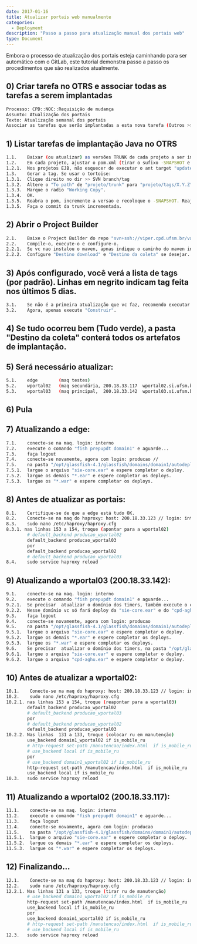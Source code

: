 ```yaml
---
date: 2017-01-16
title: Atualizar portais web manualmente
categories:
  - Deployment
description: "Passo a passo para atualização manual dos portais web"
type: Document
---
```

Embora o processo de atualização dos portais esteja caminhando para ser automático com o GitLab, este tutorial demonstra passo a passo os procedimentos que são realizados atualmente.


## 0) Criar tarefa no OTRS e associar todas as tarefas a serem implantadas

~~~ bash
Processo: CPD::NOC::Requisição de mudança
Assunto: Atualização dos portais
Texto: Atualização semanal dos portais
Associar as tarefas que serão implantadas a esta nova tarefa (Outros >> Associar)
~~~

## 1) Listar tarefas de implantação Java no OTRS

~~~ bash
1.1.    Baixar (ou atualizar) as versões TRUNK de cada projeto a ser implantado.
1.2.    Em cada projeto, ajustar o pom.xml (tirar o sufixo -SNAPSHOT e ajustar as versões das dependências para as tags mais atuais)
1.2.1.  Nos projetos EJB, não esquecer de executar o ant target "updateChildModules".
1.3.    Gerar a tag. Se usar o tortoise:
1.3.1.  Clique direito no dir >> SVN branch/tag
1.3.2.  Altere o "To path" de "projeto/trunk" para "projeto/tags/X.Y.Z"
1.3.3.  Marque o radio "Working Copy".
1.3.4.  OK.
1.3.5.  Reabra o pom, incremente a versao e recoloque o -SNAPSHOT. Reajuste as versões das dependências para as SNAPSHOT mais atuais.
1.3.5.  Faça o commit da trunk incrementada.
~~~

## 2) Abrir o Project Builder

~~~ bash
2.1.    Baixe o Project Builder do repo "svn+ssh://viper.cpd.ufsm.br/var/svn/fontes", projeto "project-builder/trunk"
2.2.    Compile-o, execute-o e configure-o.
2.2.1.  Se vc nao instalou o maven, apnas indique o caminho do maven incorporado no netbeans: "C:\Program Files\NetBeans 8.2\java\maven"
2.2.2.  Configure "Destino download" e "Destino da coleta" se desejar. Sugiro apontar para pastas em disco SSD.
~~~

## 3) Após configurado, você verá a lista de tags (por padrão). Linhas em negrito indicam tag feita nos últimos 5 dias.

~~~ bash
3.1.    Se não é a primeira atualização que vc faz, recomendo executar um "Limpar" e conferir as pastas "Destino download" e "Destino da coleta".
3.2.    Agora, apenas execute "Construir".
~~~

## 4) Se tudo ocorreu bem (Tudo verde), a pasta "Destino da coleta" conterá todos os artefatos de implantação.

## 5) Será necessário atualizar:

~~~ bash
5.1.    edge        (maq testes)
5.2.    wportal02   (maq secundária, 200.18.33.117  wportal02.si.ufsm.br)
5.3.    wportal03   (maq principal,  200.18.33.142  wportal03.si.ufsm.br)
~~~

## 6) Pula

## 7) Atualizando a edge:

~~~ bash
7.1.    conecte-se na maq. login: interno
7.2.    execute o comando "fish prepupdt domain1" e aguarde...
7.3.    faça logout
7.4.    conecte-se novamente, agora com login: producao // 
7.5.    na pasta "/opt/glassfish-4.1/glassfish/domains/domain1/autodeploy":
7.5.1.  largue o arquivo "sie-core.ear" e espere completar o deploy.
7.5.2.  largue os demais "*.ear" e espere completar os deploys.
7.5.3.  largue os "*.war" e espere completar os deploys.
~~~

## 8) Antes de atualizar as portais:

~~~ bash
8.1.    Certifique-se de que a edge está tudo OK.
8.2.    Conecte-se na maq do haproxy: host: 200.18.33.123 // login: interno
8.3.    sudo nano /etc/haproxy/haproxy.cfg
8.3.1. nas linhas 153 a 154, troque (apontar para a wportal02)
		# default_backend producao_wportal02
		default_backend producao_wportal03
		por
		default_backend producao_wportal02
		# default_backend producao_wportal03
8.4.    sudo service haproxy reload
~~~

## 9) Atualizando a wportal03 (200.18.33.142):

~~~ bash
9.1.    conecte-se na maq. login: interno
9.2.    execute o comando "fish prepupdt domain1" e aguarde...
9.2.1.  Se precisar  atualizar o domínio dos timers, também execute o comando "fish prepupdt domain2" e aguarde...
9.2.2.  Nesse domínio vc só fará deploy da "sie-core.ear" e do "cpd-aghu.ear"
9.3.    faça logout
9.4.    conecte-se novamente, agora com login: producao 
9.5.    na pasta "/opt/glassfish-4.1/glassfish/domains/domain1/autodeploy":
9.5.1.  largue o arquivo "sie-core.ear" e espere completar o deploy.
9.5.2.  largue os demais "*.ear" e espere completar os deploys.
9.5.3.  largue os "*.war" e espere completar os deploys.
9.6.    Se precisar  atualizar o domínio dos timers, na pasta "/opt/glassfish-4.1/glassfish/domains/domain2/autodeploy":
9.6.1.  largue o arquivo "sie-core.ear" e espere completar o deploy.
9.6.2.  largue o arquivo "cpd-aghu.ear" e espere completar o deploy.
~~~

## 10) Antes de atualizar a wportal02:

~~~ bash
10.1.    Conecte-se na maq do haproxy: host: 200.18.33.123 // login: interno
10.2.    sudo nano /etc/haproxy/haproxy.cfg
10.2.1. nas linhas 153 a 154, troque (reapontar para a wportal03)
		default_backend producao_wportal02
		# default_backend producao_wportal03
		por
		# default_backend producao_wportal02
		default_backend producao_wportal03
10.2.2. Nas linhas  131 a 133, troque (colocar ru em manutenção)
		use_backend domain1_wportal02 if is_mobile_ru
		# http-request set-path /manutencao/index.html  if is_mobile_ru !is_external !is_local !is_ws_json
		# use_backend local if is_mobile_ru
		por
		# use_backend domain1_wportal02 if is_mobile_ru
		http-request set-path /manutencao/index.html  if is_mobile_ru !is_external !is_local !is_ws_json
		use_backend local if is_mobile_ru
10.3.   sudo service haproxy reload
~~~

## 11) Atualizando a wportal02 (200.18.33.117):

~~~ bash
11.1.    conecte-se na maq. login: interno
11.2.    execute o comando "fish prepupdt domain1" e aguarde...
11.3.    faça logout
11.4.    conecte-se novamente, agora com login: producao 
11.5.    na pasta "/opt/glassfish-4.1/glassfish/domains/domain1/autodeploy":
11.5.1.  largue o arquivo "sie-core.ear" e espere completar o deploy.
11.5.2.  largue os demais "*.ear" e espere completar os deploys.
11.5.3.  largue os "*.war" e espere completar os deploys.
~~~

## 12) Finalizando...

~~~ bash
12.1.    Conecte-se na maq do haproxy: host: 200.18.33.123 // login: interno
12.2.    sudo nano /etc/haproxy/haproxy.cfg
12.2.1. Nas linhas 131 a 133, troque (tirar ru de manutenção)
		# use_backend domain1_wportal02 if is_mobile_ru
		http-request set-path /manutencao/index.html  if is_mobile_ru !is_external !is_local !is_ws_json
		use_backend local if is_mobile_ru
		por
		use_backend domain1_wportal02 if is_mobile_ru
		# http-request set-path /manutencao/index.html  if is_mobile_ru !is_external !is_local !is_ws_json
		# use_backend local if is_mobile_ru
12.3.   sudo service haproxy reload
~~~
